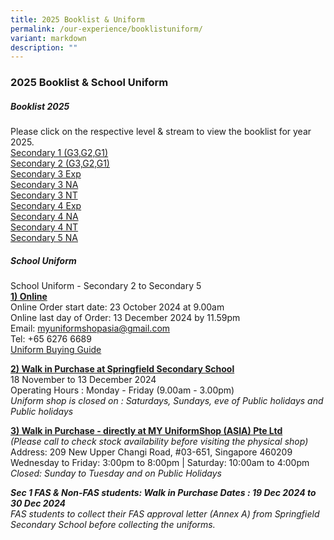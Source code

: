 ```yaml
---
title: 2025 Booklist & Uniform
permalink: /our-experience/booklistuniform/
variant: markdown
description: ""
---
```

### 2025 Booklist &amp; School Uniform

##### **Booklist 2025**
Please click on the respective level &amp; stream to view the booklist for year 2025. <br>
[Secondary 1 (G3,G2,G1)](/files/2025_booklist_S1_G3_G1_Combined_.pdf)<br>
[Secondary 2 (G3,G2,G1)](/files/2025_booklist_S2_G3_G1_Combined_.pdf) <br>
[Secondary 3 Exp](/files/2025_booklist_S3EXP.pdf) <br>
[Secondary 3 NA](/files/2025_booklist_3NA.pdf) <br>
[Secondary 3 NT](/files/2025_booklist_3NT.pdf)<br>
[Secondary 4 Exp](/files/2025_booklist_4EXP.pdf) <br>
[Secondary 4 NA](/files/2025_booklist_4NA.pdf) <br>
[Secondary 4 NT](/files/2025_booklist_4NT.pdf) <br>
[Secondary 5 NA](/files/2025_booklist_5NA.pdf)

##### **School Uniform**
School Uniform - Secondary 2 to Secondary 5<br>
<u><b>1) Online</b></u><b> </b><br>
Online Order start date: 23 October 2024 at 9.00am<br>
Online last day of Order: 13 December 2024 by 11.59pm<br>
Email: myuniformshopasia@gmail.com<br>
Tel: +65 6276 6689<br>
[Uniform Buying Guide](https://www.myuniformshop.com.sg/buying-guide)


<u><b>2) Walk in Purchase at Springfield Secondary School</b></u> <br>
18 November to 13 December 2024<br>
Operating Hours : Monday - Friday  (9.00am - 3.00pm)<br>
<i>Uniform shop is closed on : Saturdays, Sundays, eve of Public holidays and Public holidays </i>

<u><b>3) Walk in Purchase - directly at MY UniformShop (ASIA) Pte Ltd</b></u><b> </b><br>
<i>(Please call to check stock availability before visiting the physical shop)</i><br>
Address: 209 New Upper Changi Road, #03-651, Singapore 460209<br>
Wednesday to Friday: 3:00pm to 8:00pm | Saturday: 10:00am to 4:00pm
<br>
<i>Closed: Sunday to Tuesday and on Public Holidays</i>
<br>

<i><b>Sec 1 FAS &amp; Non-FAS students:  Walk in Purchase Dates : 19 Dec 2024 to 30 Dec 2024<br></b>
FAS students to collect their FAS approval letter (Annex A) from Springfield Secondary School before collecting the uniforms.</i>